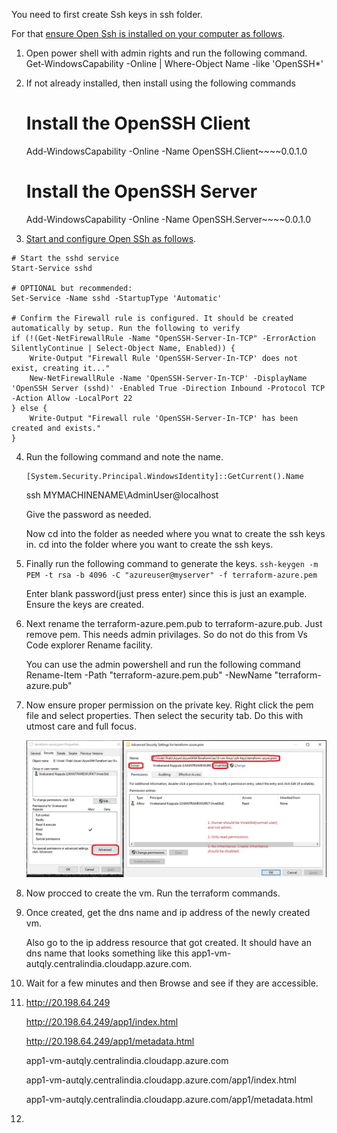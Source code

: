 You need to first create Ssh keys in ssh folder.

For that [ensure Open Ssh is installed on your computer as follows](https://docs.microsoft.com/en-us/windows-server/administration/openssh/openssh_install_firstuse#install-openssh-using-powershell).

1. Open power shell with admin rights and run the following command. 
   Get-WindowsCapability -Online | Where-Object Name -like 'OpenSSH*'
2. If not already installed, then install using the following commands
   # Install the OpenSSH Client
   Add-WindowsCapability -Online -Name OpenSSH.Client~~~~0.0.1.0

   # Install the OpenSSH Server
   Add-WindowsCapability -Online -Name OpenSSH.Server~~~~0.0.1.0
3. [Start and configure Open SSh as follows](https://docs.microsoft.com/en-us/windows-server/administration/openssh/openssh_install_firstuse#start-and-configure-openssh-server).

```t 
# Start the sshd service
Start-Service sshd

# OPTIONAL but recommended:
Set-Service -Name sshd -StartupType 'Automatic'

# Confirm the Firewall rule is configured. It should be created automatically by setup. Run the following to verify
if (!(Get-NetFirewallRule -Name "OpenSSH-Server-In-TCP" -ErrorAction SilentlyContinue | Select-Object Name, Enabled)) {
    Write-Output "Firewall Rule 'OpenSSH-Server-In-TCP' does not exist, creating it..."
    New-NetFirewallRule -Name 'OpenSSH-Server-In-TCP' -DisplayName 'OpenSSH Server (sshd)' -Enabled True -Direction Inbound -Protocol TCP -Action Allow -LocalPort 22
} else {
    Write-Output "Firewall rule 'OpenSSH-Server-In-TCP' has been created and exists."
}
```

4.  Run the following command and note the name.


        [System.Security.Principal.WindowsIdentity]::GetCurrent().Name

    ssh MYMACHINENAME\AdminUser@localhost 

    Give the password as needed. 

    Now cd into the folder as needed where you wnat to create the ssh keys in.
    cd into the folder where you want to create the ssh keys.

5.  Finally run the following command to generate the keys. 
   `ssh-keygen -m PEM -t rsa -b 4096 -C "azureuser@myserver" -f terraform-azure.pem`

    Enter blank password(just press enter) since this is just an example.
    Ensure the keys are created.
6.  Next rename the terraform-azure.pem.pub to terraform-azure.pub. Just remove pem. This needs admin privilages. So do not do this from Vs Code explorer Rename facility.
    
    You can use the admin powershell and run the following command Rename-Item -Path "terraform-azure.pem.pub" -NewName "terraform-azure.pub"

7.  Now ensure proper permission on the private key. Right click the pem file and select properties. Then select the security tab. Do this with utmost care and full focus.

    ![File Permissions for pem file](FilePermissionsForPemFile.jpg "File Permissions for pem file")

8.  Now procced to create the vm. Run the terraform commands.
   
9.  Once created, get the dns name and ip address of the newly created vm.
 
    Also go to the ip address resource that got created. It should have an dns name that looks something like this app1-vm-autqly.centralindia.cloudapp.azure.com.

10. Wait for a few minutes and then Browse and see if they are accessible. 
    
11. http://20.198.64.249
    
    http://20.198.64.249/app1/index.html

    http://20.198.64.249/app1/metadata.html

    app1-vm-autqly.centralindia.cloudapp.azure.com

    app1-vm-autqly.centralindia.cloudapp.azure.com/app1/index.html

    app1-vm-autqly.centralindia.cloudapp.azure.com/app1/metadata.html

12.     